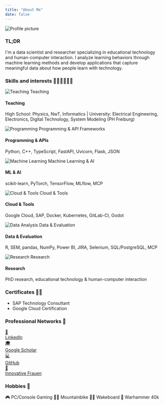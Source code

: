 ```yaml
---
title: "About Me"
date: false
---
```


<div class="about-container">
  <div class="about-image">
    <img src="/me.png" alt="Profile picture">
  </div>
  <div class="about-content">
    <h3>TL;DR</h3>
    <p>I'm a data scientist and researcher specializing in educational technology and human-computer interaction. I analyze learning behaviors through machine learning methods and develop applications that capture meaningful data about how people learn with technology.</p>
  </div>
</div>

<div class="skills-section">
  <h3>Skills and interests 👩‍🏫👩‍🔬👩‍💻</h3>
  <div class="skills-grid">
    <div class="skill-card">
      <div class="skill-card-inner">
        <div class="skill-card-front">
          <img src="/icons/teach.png" alt="Teaching">
          <span>Teaching</span>
        </div>
        <div class="skill-card-back">
          <h4>Teaching</h4>
          <p>High School: Physics, NwT, Informatics | University: Electrical Engineering, Electronics, Digital Technology, System Modeling (PH Freiburg)</p>
        </div>
      </div>
    </div>
    <div class="skill-card">
      <div class="skill-card-inner">
        <div class="skill-card-front">
          <img src="/icons/dev.png" alt="Programming">
          <span>Programming & API Frameworks</span>
        </div>
        <div class="skill-card-back">
          <h4>Programming & APIs</h4>
          <p>Python, C++, TypeScript, FastAPI, Uvicorn, Flask, JSON</p>
        </div>
      </div>
    </div>
    <div class="skill-card">
      <div class="skill-card-inner">
        <div class="skill-card-front">
          <img src="/icons/ml.png" alt="Machine Learning">
          <span>Machine Learning & AI</span>
        </div>
        <div class="skill-card-back">
          <h4>ML & AI</h4>
          <p>scikit-learn, PyTorch, TensorFlow, MLflow, MCP</p>
        </div>
      </div>
    </div>
    <div class="skill-card">
      <div class="skill-card-inner">
        <div class="skill-card-front">
          <img src="/icons/cloud.png" alt="Cloud & Tools">
          <span>Cloud & Tools</span>
        </div>
        <div class="skill-card-back">
          <h4>Cloud & Tools</h4>
          <p>Google Cloud, SAP, Docker, Kubernetes, GitLab-CI, Godot</p>
        </div>
      </div>
    </div>
    <div class="skill-card">
      <div class="skill-card-inner">
        <div class="skill-card-front">
          <img src="/icons/data.png" alt="Data Analysis">
          <span>Data & Evaluation</span>
        </div>
        <div class="skill-card-back">
          <h4>Data & Evaluation</h4>
          <p>R, SEM, pandas, NumPy, Power BI, JIRA, Selenium, SQL/PostgreSQL, MCP</p>        
        </div>
      </div>
    </div>
    <div class="skill-card">
      <div class="skill-card-inner">
        <div class="skill-card-front">
          <img src="/icons/research.png" alt="Research">
          <span>Research</span>
        </div>
        <div class="skill-card-back">
          <h4>Research</h4>
          <p>PhD research, educational technology & human-computer interaction</p>
        </div>
      </div>
    </div>
  </div>
</div>

<div class="certificates-section">
  <h3>Certificates 👩‍🎓</h3>
  <ul>
    <li>SAP Technology Consultant</li>
    <li>Google Cloud Certification</li>
  </ul>
</div>

<div class="professional-networks-section">
  <h3>Professional Networks 🔗</h3>
  <div class="networks-grid">
    <a href="https://de.linkedin.com/in/ph181" class="network-link" target="_blank" rel="noopener">
      <div class="network-icon">💼</div>
      <span>LinkedIn</span>
    </a>
    <a href="https://scholar.google.com/citations?user=IgpXfLYAAAAJ&hl=de" class="network-link" target="_blank" rel="noopener">
      <div class="network-icon">🎓</div>
      <span>Google Scholar</span>
    </a>
    <a href="https://github.com/ph181" class="network-link" target="_blank" rel="noopener">
      <div class="network-icon">💻</div>
      <span>GitHub</span>
    </a>
    <a href="https://www.innovative-frauen.de/expertinnen/phoebe-perlwitz" class="network-link" target="_blank" rel="noopener">
      <div class="network-icon">🌟</div>
      <span>Innovative Frauen</span>
    </a>
  </div>
</div>

<div class="hobbies-section">
  <h3>Hobbies 🎨</h3>
  <div class="hobbies-list">
    <span class="hobby-item">🎮 PC/Console Gaming</span>
    <span class="hobby-item">🚵‍♀️ Mountainbike</span>
    <span class="hobby-item">🏄‍♀️ Wakeboard</span>
    <span class="hobby-item">🎨 Warhammer 40k</span>
  </div>
</div>

